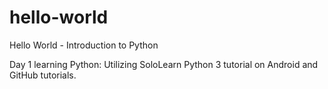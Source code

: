 # hello-world
Hello World - Introduction to Python

Day 1 learning Python: 
Utilizing SoloLearn Python 3 tutorial on Android and GitHub tutorials.
